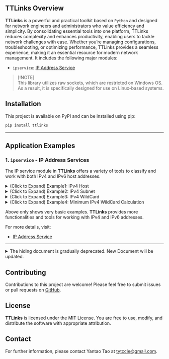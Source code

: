 ## TTLinks Overview  
**TTLinks** is a powerful and practical toolkit based on `Python` and designed for network engineers and administrators who value efficiency and simplicity. By consolidating essential tools into one platform, TTLinks reduces complexity and enhances productivity, enabling users to tackle network challenges with ease. Whether you’re managing configurations, troubleshooting, or optimizing performance, TTLinks provides a seamless experience, making it an essential resource for modern network management.
It includes the following major modules:
- `ipservice`: [IP Address Service](docs/ipservice/ip_service.md)

> [!NOTE]\
> This library utilizes raw sockets, which are restricted on Windows OS. As a result, it is specifically designed for use on Linux-based systems.

## Installation
This project is available on PyPI and can be installed using pip:
```bash
pip install ttlinks
```

---

## Application Examples
### 1. `ipservice` - IP Address Services
The IP service module in **TTLinks** offers a variety of tools to classify and work with both IPv4 and IPv6 host addresses.

<details>

**TTLinks** provides a way to create host interface IP object for IPv4. The following example demonstrates how to create an IPv4 host object and access its properties:

<summary>(Click to Expand) Example1: IPv4 Host</summary>

```python
from ttlinks.ipservice.ip_factory import IPv4Factory
ipv4_factory = IPv4Factory()
ipv4_host = ipv4_factory.host('192.168.1.10/24')

print('Display Address Information'.center(50, '-'))
address = ipv4_host.addr  # IPv4Addr object
address_in_bytes = address.as_bytes  # ipv4 address in bytes format, big-endian
address_in_binary_string = address.binary_string  # ipv4 address in binary string format
address_in_binary_digits = address.binary_digits  # ipv4 address in binary digits format
address_in_decimal = address.decimal  # ipv4 address in decimal format
print('%-8s'%'address:', address)
print('%-8s'%'bytes:', address_in_bytes)
print('%-8s'%'binary:', address_in_binary_string)
print('%-8s'%'digits:', address_in_binary_digits)
print('%-8s'%'decimal:', address_in_decimal)

print('Display Mask Information'.center(50, '-'))
mask = ipv4_host.mask  # IPv4Netmask object
mask_in_bytes = mask.as_bytes  # mask in bytes format, big-endian
mask_in_binary_string = mask.binary_string  # mask in binary string format
mask_in_binary_digits = mask.binary_digits  # mask in binary digits format
mask_in_decimal = mask.decimal  # mask in decimal format
print('%-8s'%'mask:', mask)
print('%-8s'%'bytes:', mask_in_bytes)
print('%-8s'%'binary:', mask_in_binary_string)
print('%-8s'%'digits:', mask_in_binary_digits)
print('%-8s'%'decimal:', mask_in_decimal)

print('Display Host Information'.center(50, '-'))
ip_address = ipv4_host.addr.address  # Dot-decimal notation of IPv4Addr object
ip_mask = ipv4_host.mask.address  # Dot-decimal notation of IPv4Netmask object
ip_type = ipv4_host.ip_type  # Return IPv4AddrType object
network_id = ipv4_host.network_id  # IPv4Addr object of network ID. Use .address to get the string format
broadcast_ip = ipv4_host.broadcast_ip  # IPv4Addr object of broadcast IP. Use .address to get the string format
is_public = ipv4_host.is_public  # Return True if the IP address is public
is_private = ipv4_host.is_private  # Return True if the IP address is private
# ...more attributes and methods
print('%-10s'%'host:', ipv4_host)  # IPv4Host object. Use str() to get the string format
print('%-10s'%'address:', ip_address)
print('%-10s'%'mask:', ip_mask)
print('%-10s'%'type:', ip_type)
print('%-10s'%'NET ID:', network_id)
print('%-10s'%'broadcast:', broadcast_ip)
print('%-10s'%'public?:', is_public)
print('%-10s'%'private?:', is_private)
```
Example output:
```
-----------Display Address Information------------
address: 192.168.1.10
bytes:   b'\xc0\xa8\x01\n'
binary:  11000000101010000000000100001010
digits:  [1, 1, 0, 0, 0, 0, 0, 0, 1, 0, 1, 0, 1, 0, 0, 0, 0, 0, 0, 0, 0, 0, 0, 1, 0, 0, 0, 0, 1, 0, 1, 0]
decimal: 3232235786
-------------Display Mask Information-------------
mask:    255.255.255.0
bytes:   b'\xff\xff\xff\x00'
binary:  11111111111111111111111100000000
digits:  [1, 1, 1, 1, 1, 1, 1, 1, 1, 1, 1, 1, 1, 1, 1, 1, 1, 1, 1, 1, 1, 1, 1, 1, 0, 0, 0, 0, 0, 0, 0, 0]
decimal: 4294967040
-------------Display Host Information-------------
host:      192.168.1.0/24
address:   192.168.1.10
mask:      255.255.255.0
type:      IPv4AddrType.PRIVATE
NET ID:    192.168.1.0
broadcast: 192.168.1.255
public?:   False
private?:  True
```
</details>

<details>
<summary>(Click to Expand) Example2: IPv4 Subnet</summary>

Under `.subnet` method, **TTLinks** simplifies address configuration by automatically adjusting an address to match its corresponding network ID, treating it as a subnet rather than a host. Users don’t need to manually calculate the network ID or broadcast IP when creating a subnet object. The following example illustrates how to create an IPv4 subnet object and access its properties: `192.170.50.10/14` -> `192.168.1.0/24`. It also inherits all the properties and methods from the IPv4Host class.

```python
from ttlinks.ipservice.ip_factory import IPv4Factory
ipv4_factory = IPv4Factory()
ipv4_subnet = ipv4_factory.subnet('192.170.50.10/14')

print('Display Address Information'.center(50, '-'))
address = ipv4_subnet.addr  # IPv4Addr object. TTLinks helps to adjust the address to the network ID of given value automatically because it is a subnet instead of a host.
address_in_bytes = address.as_bytes  # ipv4 address in bytes format, big-endian
address_in_binary_string = address.binary_string  # ipv4 address in binary string format
address_in_binary_digits = address.binary_digits  # ipv4 address in binary digits format
address_in_decimal = address.decimal  # ipv4 address in decimal format
print('%-8s'%'address:', address)
print('%-8s'%'bytes:', address_in_bytes)
print('%-8s'%'binary:', address_in_binary_string)
print('%-8s'%'digits:', address_in_binary_digits)
print('%-8s'%'decimal:', address_in_decimal)

print('Display Mask Information'.center(50, '-'))
mask = ipv4_subnet.mask  # IPv4Netmask object
mask_in_bytes = mask.as_bytes  # mask in bytes format, big-endian
mask_in_binary_string = mask.binary_string  # mask in binary string format
mask_in_binary_digits = mask.binary_digits  # mask in binary digits format
mask_in_decimal = mask.decimal  # mask in decimal format
print('%-8s'%'mask:', mask)
print('%-8s'%'bytes:', mask_in_bytes)
print('%-8s'%'binary:', mask_in_binary_string)
print('%-8s'%'digits:', mask_in_binary_digits)
print('%-8s'%'decimal:', mask_in_decimal)

print('Display Subnet Information'.center(50, '-'))
ip_address = ipv4_subnet.addr.address  # Dot-decimal notation of IPv4Addr object
ip_mask = ipv4_subnet.mask.address  # Dot-decimal notation of IPv4Netmask object
ip_type = ipv4_subnet.ip_type  # Return all possible IPv4AddrType objects the subnet may lie in
network_id = ipv4_subnet.network_id  # IPv4Addr object of network ID. Use .address to get the string format
broadcast_ip = ipv4_subnet.broadcast_ip  # IPv4Addr object of broadcast IP. Use .address to get the string format
subnet_range = ipv4_subnet.subnet_range  # Return the range of the subnet. Left is the network ID, right is the broadcast IP
first_host = ipv4_subnet.first_host  # IPv4Addr object of the first host IP. Use .address to get the string format
last_host = ipv4_subnet.last_host  # IPv4Addr object of the last host IP. Use .address to get the string format
hosts = ipv4_subnet.get_hosts()  # Return a generator of all host IPs in the subnet
is_within1 = ipv4_subnet.is_within('192.168.169.50')  # Check if the given IP address is within the subnet
is_within2 = ipv4_subnet.is_within('192.172.1.1')  # Check if the given IP address is within the subnet
print('%-10s'%'subnet:', ipv4_subnet)
print('%-10s'%'address:', ip_address)
print('%-10s'%'mask:', ip_mask)
print('%-10s'%'type:', ip_type)
print('%-10s'%'NET ID:', network_id)
print('%-10s'%'broadcast:', broadcast_ip)
print('%-10s'%'range:', subnet_range)
print('%-10s'%'first:', first_host)
print('%-10s'%'last:', last_host)
print('%-10s'%'hosts:', [next(hosts) for _ in range(5)])
print('%-10s'%'is within1:', is_within1)
print('%-10s'%'is within2:', is_within2)

print('Display Subnet Operation'.center(50, '-'))  # Exclusive for subnet object
new_subnet = ipv4_subnet.division(16)  # Divide the subnet into /16 subnets.
merged_subnet = ipv4_subnet.merge('192.172.0.0/14')  # Merge the subnet with another subnet.
print('%-14s'%'new subnet:', list(new_subnet))
print('%-14s'%'merged subnet:', merged_subnet)
```
Example output:
```
-----------Display Address Information------------
address: 192.168.0.0
bytes:   b'\xc0\xa8\x00\x00'
binary:  11000000101010000000000000000000
digits:  [1, 1, 0, 0, 0, 0, 0, 0, 1, 0, 1, 0, 1, 0, 0, 0, 0, 0, 0, 0, 0, 0, 0, 0, 0, 0, 0, 0, 0, 0, 0, 0]
decimal: 3232235520
-------------Display Mask Information-------------
mask:    255.252.0.0
bytes:   b'\xff\xfc\x00\x00'
binary:  11111111111111000000000000000000
digits:  [1, 1, 1, 1, 1, 1, 1, 1, 1, 1, 1, 1, 1, 1, 0, 0, 0, 0, 0, 0, 0, 0, 0, 0, 0, 0, 0, 0, 0, 0, 0, 0]
decimal: 4294705152
------------Display Subnet Information------------
subnet:    192.168.0.0/14
address:   192.168.0.0
mask:      255.252.0.0
type:      [<IPv4AddrType.PRIVATE: 4>, <IPv4AddrType.PUBLIC: 3>]
NET ID:    192.168.0.0
broadcast: 192.171.255.255
range:     [IPv4Addr('_address=192.168.0.0'), IPv4Addr('_address=192.171.255.255')]
first:     192.168.0.1
last:      192.171.255.254
hosts:     [
                IPv4Addr('_address=192.168.0.1'), 
                IPv4Addr('_address=192.168.0.2'), 
                IPv4Addr('_address=192.168.0.3'), 
                IPv4Addr('_address=192.168.0.4'), 
                IPv4Addr('_address=192.168.0.5')
            ]
is within1: True
is within2: False
-------------Display Subnet Operation-------------
new subnet:    [IPv4SubnetConfig(192.168.0.0/16), IPv4SubnetConfig(192.169.0.0/16), IPv4SubnetConfig(192.170.0.0/16), IPv4SubnetConfig(192.171.0.0/16)]
merged subnet: 192.168.0.0/13
```
</details>

<details>

<summary>(Click to Expand) Example3: IPv4 WildCard</summary>

WildCard is a special type of subnet mask that is typically used in access control lists (ACLs) to define a range of IP addresses. **TTLinks** provides a way to calculate the address automatically based on the wildcard mask provided. The following example demonstrates how to create an IPv4 wildcard object and access its properties:

```python
from ttlinks.ipservice.ip_address import IPv4Addr
from ttlinks.ipservice.ip_factory import IPv4Factory

ipv4_factory = IPv4Factory()
wildcard = ipv4_factory.wildcard('10.100.65.5 0.255.1.7')

print('Display WildCard Information'.center(50, '-'))
address = wildcard.addr  # IPv4Addr object.
mask = wildcard.mask  # IPv4Wildcard object.
total_hosts = wildcard.total_hosts  # Total number of hosts covered by the wildcard mask.
hosts = [host for host in wildcard.get_hosts()]  # List of hosts covered by the wildcard mask. `.get_hosts()` returns a generator, so be careful when using it.


# WildCard address is automatically adjusted based on the wildcard mask provided. The bit in the address will be set to 0 if the corresponding bit in the wildcard mask is 1.
print('%-10s'%'wildcard:', wildcard)  
print('original:', IPv4Addr('10.100.65.5').binary_string)  # Original address in binary string format
print('%-10s'%'address:', address.binary_string)  # Adjusted address in binary string format
print('%-10s'%'mask:', mask.binary_string)  # Wildcard mask in binary string format
print('%-10s'%'total hosts:', total_hosts)  # Total number of hosts covered by the wildcard mask
print('%-10s'%'hosts:', hosts[:5], '...', hosts[-5:])  # List of hosts covered by the wildcard mask
```
Example output:
```
-----------Display WildCard Information-----------
wildcard:  10.0.64.0 0.255.1.7
original:  00001010011001000100000100000101
address:   00001010000000000100000000000000
mask:      00000000111111110000000100000111
total hosts: 4096
hosts:     [
                IPv4Addr('_address=10.0.64.0'), 
                IPv4Addr('_address=10.0.64.1'), 
                IPv4Addr('_address=10.0.64.2'), 
                IPv4Addr('_address=10.0.64.3'), 
                IPv4Addr('_address=10.0.64.4')
            ] 
            ... 
            [
                IPv4Addr('_address=10.255.65.3'), 
                IPv4Addr('_address=10.255.65.4'), 
                IPv4Addr('_address=10.255.65.5'), 
                IPv4Addr('_address=10.255.65.6'), 
                IPv4Addr('_address=10.255.65.7')
            ]
```
</details>

<details>

<summary>(Click to Expand) Example4: Minimum IPv4 WildCard Calculation</summary>

**TTLinks** provides a tool to calculate the minimum wildcard mask for a list of subnets. This is useful for identifying the smallest possible wildcard mask that can cover all the subnets in the list. The following example demonstrates how to calculate the minimum wildcard mask for a list of IPv4 subnets:

```python
from ttlinks.ipservice.wildcard_calculator import calculate_minimum_ipv4_wildcard

# Create a list of IPv4 subnets
subnets = [
    '10.10.25.0/24',
    '10.50.25.0/24',
    '10.90.25.0/24',
    '10.130.25.0/24',
    '10.170.25.0/24',
    '10.220.25.0/24',
    '10.255.25.0/24',
]

# Calculate the minimum wildcard mask for the list of subnets
wildcard = calculate_minimum_ipv4_wildcard(*subnets)

print('Display WildCard Information'.center(50, '-'))
address = wildcard.addr.address  # Dot-decimal notation of IPv4Addr object.
mask = wildcard.mask.address  # Dot-decimal notation of IPv4Wildcard object.
total_hosts = wildcard.total_hosts  # Total number of hosts covered by the wildcard mask.
hosts = [host for host in wildcard.get_hosts()]  # List of hosts covered by the wildcard mask. `.get_hosts()` returns a generator, so be careful when using it.
print('%-10s'%'wildcard:', wildcard)  # IPv4WildCardConfig object. Use str() to get the string format.
print('%-10s'%'address:', address) 
print('%-10s'%'mask:', mask)  
print('%-10s'%'total hosts:', total_hosts)  
print('%-10s'%'hosts:', hosts[:5], '...', hosts[-5:]) 
```
Example output:
```
-----------Display WildCard Information-----------
wildcard:  10.0.25.0 0.255.0.255 <class 'ttlinks.ipservice.ip_configs.IPv4WildCardConfig'>
address:   10.0.25.0
mask:      0.255.0.255
total hosts: 65536
hosts:     [
                IPv4Addr('_address=10.0.25.0'), 
                IPv4Addr('_address=10.0.25.1'), 
                IPv4Addr('_address=10.0.25.2'), 
                IPv4Addr('_address=10.0.25.3'), 
                IPv4Addr('_address=10.0.25.4')
            ] 
                ... 
            [
                IPv4Addr('_address=10.255.25.251'), 
                IPv4Addr('_address=10.255.25.252'), 
                IPv4Addr('_address=10.255.25.253'), 
                IPv4Addr('_address=10.255.25.254'), 
                IPv4Addr('_address=10.255.25.255')
            ]
```
</details>

Above only shows very basic examples. **TTLinks** provides more functionalities and tools for working with IPv4 and IPv6 addresses.

For more details, visit:
- [IP Address Service](docs/ipservice/ip_service.md)

---
<details>

<summary>The hiding document is gradually deprecated. New Document will be updated.</summary>


### Common Utilities
**TTLinks** includes a set of common utilities that provide essential functionality for network management tasks. These utilities are designed to be reusable and extensible, offering a foundation for building more complex network tools.
For more details, visit:
- [Common Utilities](docs/common/common_utilities.md)

### IP Services
The IP service module in **TTLinks** offers a variety of tools to classify and work with both IPv4 and IPv6 addresses. These services allow you to:
- Identify address types (public, private, multicast, etc.)
- Perform address calculations, subnetting operations, and wildcard calculation.

For more details, visit:
- [IP Address Services](docs/ipservice/ip_services.md)
- [design diagram](docs/ipservice/Class%20Diagram.pdf)

### MAC Services
**TTLinks** includes a powerful MAC service module for validating MAC addresses, converting between various formats, and performing OUI lookups using a local database. This is especially useful for managing devices across a network.

For more details, visit:
- [MAC Address Services](docs/macservice/mac_services.md)
- [design diagram](docs/macservice/Class%20Diagram.pdf)

### Ping Check Services
- **Reachability (Ping) Checks**: Test the reachability of hosts over the network using ICMP ping.
```python
from ttlinks.protocol_stack.network_layer.ICMP.icmp_manager import ICMPPingManager
from ttlinks.ipservice.ip_configs import IPv4SubnetConfig

manager = ICMPPingManager()
# ping single target
responses1 = manager.ping('8.8.8.8', timeout=2, interval=1, count=2, verbose=True)
print(responses1)
# ping multiple targets
ips = IPv4SubnetConfig('8.8.8.8/31').get_hosts()
responses2 = manager.ping_multiple(ips, timeout=2, interval=1, count=2, verbose=True)
print(responses2)
```
For more details, visit:
- [ICMP] (docs/protocol_stack/network_layer/ICMP.md)

### Protocol Stack
The protocol stack module in **TTLinks** provides a framework for working with network protocol data units (PDUs) at different layers of the TCP/IP model. This module allows you to create, parse, and manipulate protocol headers, making it easier to analyze network traffic and build custom network tools. The protocol stack currently supports Ethernet, IPv4, and ICMP headers. Example applications include packet crafting, network monitoring, port scanning, and more.

For more details, visit:
- [Protocol Stack](docs/protocol_stack/protocol_stack.md)

#### Example1: Creating IPv4 TCP Packet
```python
from ttlinks.protocol_stack.ip_packets.tcp import IPv4TCP
from ttlinks.protocol_stack.network_layer.IPv4.flags_utils import IPv4Flags
from ttlinks.protocol_stack.transport_layer.TCP.tcp_utils import TCPFlags

tcp = IPv4TCP(
    ipv4_flags=IPv4Flags.DONT_FRAGMENT,
    ttl=32,
    destination_address='192.168.1.30',
    source_port=54156,
    destination_port=22,
    sequence_number=1370412840,
    tcp_flags=[TCPFlags.SYN],
)
# check packet in bytes
print(tcp.packet)  
# check ip header
print(tcp.ip_unit.as_bytes)
print(tcp.ip_unit.summary)
# check tcp header  
print(tcp.tcp_unit.as_bytes)
print(tcp.tcp_unit.summary)
```

#### Example2: Creating IPv4 TCP Flow and Completing 3-way Handshake (Asynchronous)
```python
import asyncio
from ttlinks.protocol_stack.traffic_flows.TCP.tcp_flow import IPv4TCPFlowController
from ttlinks.protocol_stack.ip_packets.tcp import IPv4TCP
from ttlinks.protocol_stack.network_layer.IPv4.flags_utils import IPv4Flags
from ttlinks.protocol_stack.transport_layer.TCP.tcp_utils import TCPFlags
init_tcp_packet = IPv4TCP(
    ipv4_flags=IPv4Flags.DONT_FRAGMENT,
    ttl=32,
    destination_address='192.168.1.30',
    source_port=54156,
    destination_port=22,
    sequence_number=1370412840,
    tcp_flags=[TCPFlags.SYN],
)

tcp_flow = IPv4TCPFlowController(init_tcp_packet, timeout=1)

asyncio.run(tcp_flow.handshake())
asyncio.run(tcp_flow.application_data('SSH-2.0-OpenSSH_9.6p1 Ubuntu-3ubuntu13.7\r\n'.encode()))
asyncio.run(tcp_flow.close())
print(tcp_flow.is_handshake_completed)
```
![Example output](docs/protocol_stack/traffic_flows/tcp_flow_demo.png)


### Port Scan Services
- **Port Scanning**: Scan a range of TCP ports on target hosts to identify open services.
```python
import asyncio
from ttlinks.ipservice.ip_address import IPAddr, IPv4Addr
from ttlinks.port_scanning.tcp_scanner import IPv4TCPScanner
ipv4_destinations = [
    IPv4Addr('192.168.1.20'),
    IPv4Addr('192.168.1.30')
]
scanner = IPv4TCPScanner(
    ipv4_destinations,
    ports=[1, 1024],
    timeout=10,
)
asyncio.run(scanner.complete_scan())
```
Example output:
```
Scan Report: {
'192.168.1.20': {22: True, 25: True, 53: True, 80: True, 139: True, 443: True, 445: True, 554: True, 515: True, 631: True, 587: True, 993: True}, 
'192.168.1.30': {80: True, 22: True, 443: True}
}
```

### Test Cases
If you're interested in seeing how these modules function in practice, check out the test cases. They provide a great way to understand how the different components work together.

For more details, visit:
- [IP Address Services Test Cases](ttlinks/tests/)


### Future Updates
**TTLinks** will be continuously evolving, with planned updates to include additional features aimed at expanding its utility for network monitoring, diagnostics and automation. Upcoming features will include:
- **Port Checks**: Check the availability of specific ports on a given host to verify service access.
- **DNS Lookup**: Query DNS records (A, AAAA, CNAME, MX, etc.) for a domain to assist with DNS-related issues.
- **WHOIS Check**: Retrieve domain registration and ownership information.
- **AS Number Lookup**: Look up Autonomous System (AS) numbers for specific IPs to analyze routing information.
- **Public IP Geolocation**: Tools for determining the geographic location of public IPs.
- **SSL/TLS Certificate Checker**: A service to validate SSL/TLS certificates, including expiration checks and cipher strength evaluation.

These future features will further enhance **TTLinks** as a versatile toolkit for network management and diagnostics.

</details>

## Contributing
Contributions to this project are welcome! Please feel free to submit issues or pull requests on <a href='https://github.com/tyt063144/TTLinks'>GitHub</a>.

## License
**TTLinks** is licensed under the MIT License. You are free to use, modify, and distribute the software with appropriate attribution.

## Contact
For further information, please contact Yantao Tao at tytccie@gmail.com.